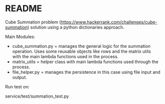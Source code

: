 # README #

Cube Summation problem (https://www.hackerrank.com/challenges/cube-summation) solution using a python dictionaries approach. 

Main Modules:


- cube_summation.py = manages the general logic for the summation operation. Uses some reusable objects like rows and the 
   matrix utils with the main lambda functions used in the process. 
- matrix_utils = helper class with main lambda functions used through the process. 
- file_helper.py = manages the persistence in this case using file input and output.


Run test on:

service/test/summation_test.py